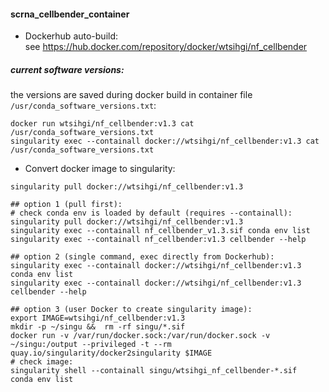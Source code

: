#### scrna_cellbender_container

- Dockerhub auto-build:  
    see https://hub.docker.com/repository/docker/wtsihgi/nf_cellbender

##### current software versions:  
the versions are saved during docker build in container file `/usr/conda_software_versions.txt`:  
```
docker run wtsihgi/nf_cellbender:v1.3 cat /usr/conda_software_versions.txt
singularity exec --containall docker://wtsihgi/nf_cellbender:v1.3 cat /usr/conda_software_versions.txt
```

- Convert docker image to singularity:

```
singularity pull docker://wtsihgi/nf_cellbender:v1.3

## option 1 (pull first):
# check conda env is loaded by default (requires --containall):
singularity pull docker://wtsihgi/nf_cellbender:v1.3
singularity exec --containall nf_cellbender_v1.3.sif conda env list
singularity exec --containall nf_cellbender:v1.3 cellbender --help

## option 2 (single command, exec directly from Dockerhub):
singularity exec --containall docker://wtsihgi/nf_cellbender:v1.3 conda env list
singularity exec --containall docker://wtsihgi/nf_cellbender:v1.3 cellbender --help

## option 3 (user Docker to create singularity image):
export IMAGE=wtsihgi/nf_cellbender:v1.3
mkdir -p ~/singu &&  rm -rf singu/*.sif
docker run -v /var/run/docker.sock:/var/run/docker.sock -v ~/singu:/output --privileged -t --rm quay.io/singularity/docker2singularity $IMAGE
# check image:
singularity shell --containall singu/wtsihgi_nf_cellbender-*.sif  conda env list
```

